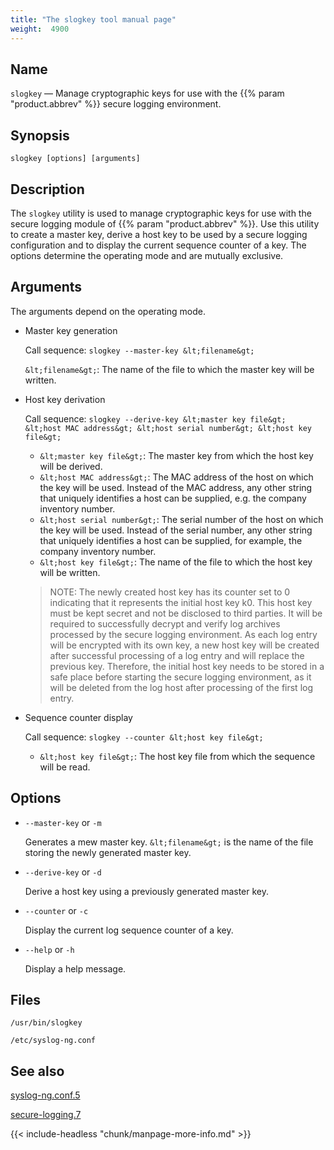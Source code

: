 ```yaml
---
title: "The slogkey tool manual page"
weight:  4900
---
```

<!-- DISCLAIMER: This file is based on the syslog-ng Open Source Edition documentation https://github.com/balabit/syslog-ng-ose-guides/commit/2f4a52ee61d1ea9ad27cb4f3168b95408fddfdf2 and is used under the terms of The syslog-ng Open Source Edition Documentation License. The file has been modified by Axoflow. -->

<span id="slogkey.1"></span>

## Name

`slogkey` — Manage cryptographic keys for use with the {{% param "product.abbrev" %}} secure logging environment.

## Synopsis

`slogkey [options] [arguments]`

## Description

The `slogkey` utility is used to manage cryptographic keys for use with the secure logging module of {{% param "product.abbrev" %}}. Use this utility to create a master key, derive a host key to be used by a secure logging configuration and to display the current sequence counter of a key. The options determine the operating mode and are mutually exclusive.

## Arguments

The arguments depend on the operating mode.

- Master key generation

    Call sequence: `slogkey --master-ḱey &lt;filename&gt;`

    `&lt;filename&gt;`: The name of the file to which the master key will be written.

- Host key derivation

    Call sequence: `slogkey --derive-key &lt;master key file&gt; &lt;host MAC address&gt; &lt;host serial number&gt; &lt;host key file&gt;`

    - `&lt;master key file&gt;`: The master key from which the host key will be derived.
    - `&lt;host MAC address&gt;`: The MAC address of the host on which the key will be used. Instead of the MAC address, any other string that uniquely identifies a host can be supplied, e.g. the company inventory number.
    - `&lt;host serial number&gt;`: The serial number of the host on which the key will be used. Instead of the serial number, any other string that uniquely identifies a host can be supplied, for example, the company inventory number.
    - `&lt;host key file&gt;`: The name of the file to which the host key will be written.

    > NOTE: The newly created host key has its counter set to 0 indicating that it represents the initial host key k0. This host key must be kept secret and not be disclosed to third parties. It will be required to successfully decrypt and verify log archives processed by the secure logging environment. As each log entry will be encrypted with its own key, a new host key will be created after successful processing of a log entry and will replace the previous key. Therefore, the initial host key needs to be stored in a safe place before starting the secure logging environment, as it will be deleted from the log host after processing of the first log entry.

- Sequence counter display

    Call sequence: `slogkey --counter &lt;host key file&gt;`

    - `&lt;host key file&gt;`: The host key file from which the sequence will be read.

## Options

- `--master-key` or `-m`

    Generates a mew master key. `&lt;filename&gt;` is the name of the file storing the newly generated master key.

- `--derive-key` or `-d`

    Derive a host key using a previously generated master key.

- `--counter` or `-c`

    Display the current log sequence counter of a key.

- `--help` or `-h`

    Display a help message.

## Files

`/usr/bin/slogkey`

`/etc/syslog-ng.conf`

## See also

[syslog-ng.conf.5](https://axoflow.com/docs/axosyslog-core/app-man-syslog-ng/syslog-ng.conf.5/)

[secure-logging.7](https://axoflow.com/docs/axosyslog-core/app-man-syslog-ng/secure-logging.7/)

{{< include-headless "chunk/manpage-more-info.md" >}}
